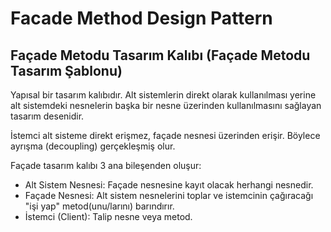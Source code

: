 # Facade Method Design Pattern
## Façade Metodu Tasarım Kalıbı (Façade Metodu Tasarım Şablonu)
Yapısal bir tasarım kalıbıdır. Alt sistemlerin direkt olarak kullanılması yerine alt sistemdeki nesnelerin başka bir nesne üzerinden kullanılmasını sağlayan tasarım desenidir.

İstemci alt sisteme direkt erişmez, façade nesnesi üzerinden erişir. Böylece ayrışma (decoupling) gerçekleşmiş olur.

Façade tasarım kalıbı 3 ana bileşenden oluşur:
- Alt Sistem Nesnesi: Façade nesnesine kayıt olacak herhangi nesnedir.
- Façade Nesnesi: Alt sistem nesnelerini toplar ve istemcinin çağıracağı "işi yap" metod(unu/larını) barındırır.
- İstemci (Client): Talip nesne veya metod.

